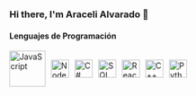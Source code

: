 ### Hi there, I'm Araceli Alvarado 👋

#### Lenguajes de Programación

<div style="display: flex; flex-wrap: wrap; gap: 10px; align-items: center;">
  <img src="https://img.icons8.com/color/48/000000/javascript.png" alt="JavaScript" width="64"/>
  <img src="https://img.icons8.com/color/48/000000/nodejs.png" alt="Node.js" width="32"/>
  <img src="https://img.icons8.com/color/48/000000/c-sharp-logo.png" alt="C#" width="32"/>
  <img src="https://img.icons8.com/color/48/000000/sql.png" alt="SQL" width="32"/>
  <img src="https://img.icons8.com/color/48/000000/react-native.png" alt="React" width="32"/>
  <img src="https://img.icons8.com/color/48/000000/c-plus-plus-logo.png" alt="C++" width="32"/>
  <img src="https://img.icons8.com/color/48/000000/python.png" alt="Python" width="32"/>
</div>



